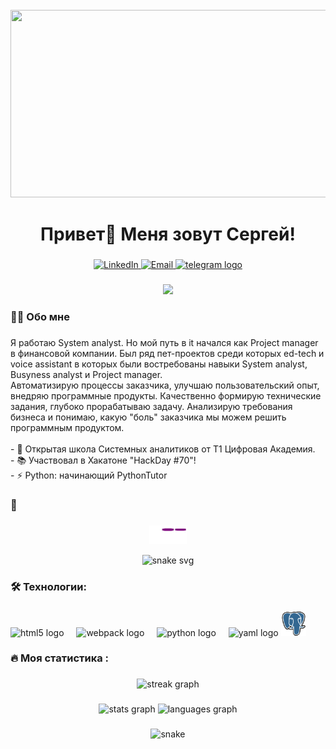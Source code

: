 <br clear="both">

<div align="center">
  <img height="300" width="600" src="https://user-images.githubusercontent.com/74038190/225813708-98b745f2-7d22-48cf-9150-083f1b00d6c9.gif"  />
</div>

###

<h1 align="center">Привет👋 Меня зовут Сергей!</h1>

###

<div align="center">
  <a href="https://www.linkedin.com/in/sergkiselov" target="_blank">
    <img src="https://img.shields.io/badge/LinkedIn-blue?style=for-the-badge&logo=linkedin&logoColor=white" height="25" alt="LinkedIn" />
  </a>
  <a href="mailto:kyselov.sergii@gmail.com" target="_blank">
    <img src="https://img.shields.io/static/v1?message=Email&logo=gmail&label=&color=EA4335&logoColor=white&labelColor=&style=for-the-badge" height="25" alt="Email" />
</a>
  <a href="https://t.me/sergsys" target="_blank">
    <img src="https://img.shields.io/static/v1?message=Telegram&logo=telegram&label=&color=2CA5E0&logoColor=white&labelColor=&style=for-the-badge" height="25" alt="telegram logo"  />
  </a>
</div>

###

<div align="center">
<img src="https://visitor-badge.laobi.icu/badge?page_id=SergKys.SergKys" />
</div>

###

<h3 align="left">👩‍💻  Обо мне</h3>

###

<p align="left">Я работаю System analyst. Но мой путь в it начался как Project manager в финансовой компании. Был ряд пет-проектов среди которых ed-tech и voice assistant в которых были востребованы навыки System analyst, Busyness analyst и Project manager. 
<br>Автоматизирую процессы заказчика, улучшаю пользовательский опыт, внедряю программные продукты. Качественно формирую технические задания, глубоко прорабатываю задачу. Анализирую требования бизнеса и понимаю, какую "боль" заказчика мы можем решить программным продуктом.<br>
<br>- 🔭 Открытая школа Системных аналитиков от Т1 Цифровая Академия.
<br>- 📚 Участвовал в Хакатоне "HackDay #70"!
<br>- ⚡ Python: начинающий
PythonTutor</p>

###
<h3 align="left">📕 </h3>



###

<p align="center">
  <img height="30" width="60"
src="https://github.com/SergKys/main/blob/output/github-contribution-grid-snake.gif" alt="snake gif"/>
</p>

<p align="center">
  <img width="600" src="blob/output/github-contribution-grid-snake.svg" alt="snake svg"/>
</p>

###

<h3 align="left">🛠 Технологии:</h3>

###

<div align="left">
  <img src="https://cdn.jsdelivr.net/gh/devicons/devicon/icons/html5/html5-original.svg" height="40" alt="html5 logo"  />
  <img width="12" />
  <img src="https://cdn.simpleicons.org/webpack/8DD6F9" height="40" alt="webpack logo"  />
  <img width="12" />
  <img src="https://skillicons.dev/icons?i=py" height="40" alt="python logo"  />
  <img width="12" />
  <img src="https://simpleicons.org/icons/yaml.svg" height="40" alt="yaml logo" />
  <span style="width: 12px;"></span>
  <img src="https://raw.githubusercontent.com/devicons/devicon/master/icons/postgresql/postgresql-original.svg" title="postgresql" alt="postgresql" width="40" height="40"/>&nbsp
</div>


###

<h3 align="left">🔥   Моя статистика :</h3>

###

<div align="center">
  <img src="https://streak-stats.demolab.com?user=SergKys&locale=en&mode=daily&theme=dark&hide_border=false&border_radius=5&order=3" height="220" alt="streak graph" />
</div>

###

<div align="center">
  <img src="https://github-readme-stats.vercel.app/api?username=SergKys&hide_title=false&hide_rank=false&show_icons=true&include_all_commits=true&count_private=true&disable_animations=false&theme=dracula&locale=en&hide_border=false&order=1" height="150" alt="stats graph"  />
  <img src="https://github-readme-stats.vercel.app/api/top-langs?username=SergKys&locale=en&hide_title=false&layout=compact&card_width=320&langs_count=5&theme=dracula&hide_border=false&order=2" height="150" alt="languages graph"  />
</div>

###

<p align="center">
 <img width="600" src="assets/github-snake.svg" alt="snake"/>
</p>
